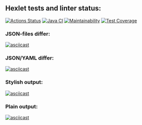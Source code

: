 ## Hexlet tests and linter status:
[![Actions Status](https://github.com/prozet-x/java-project-71/workflows/hexlet-check/badge.svg)](https://github.com/prozet-x/java-project-71/actions)
[![Java CI](https://github.com/prozet-x/java-project-71/actions/workflows/lintAndTest.yml/badge.svg)](https://github.com/prozet-x/java-project-71/actions/workflows/lintAndTest.yml)
[![Maintainability](https://api.codeclimate.com/v1/badges/9786ce8210c0dbeb0c52/maintainability)](https://codeclimate.com/github/prozet-x/java-project-71/maintainability)
[![Test Coverage](https://api.codeclimate.com/v1/badges/9786ce8210c0dbeb0c52/test_coverage)](https://codeclimate.com/github/prozet-x/java-project-71/test_coverage)
### JSON-files differ:
[![asciicast](https://asciinema.org/a/azOZkZvmI4NZ7vgWCbCMqzzUL.svg)](https://asciinema.org/a/azOZkZvmI4NZ7vgWCbCMqzzUL)
### JSON/YAML differ:
[![asciicast](https://asciinema.org/a/qOxMrnvVRYQvUVUZur1YjwgNL.svg)](https://asciinema.org/a/qOxMrnvVRYQvUVUZur1YjwgNL)
### Stylish output:
[![asciicast](https://asciinema.org/a/WcU6ftsMgSJeSSnPP2SC1uomu.svg)](https://asciinema.org/a/WcU6ftsMgSJeSSnPP2SC1uomu)
### Plain output:
[![asciicast](https://asciinema.org/a/TNVx8nk0WQOXLGhTcMRhUawEm.svg)](https://asciinema.org/a/TNVx8nk0WQOXLGhTcMRhUawEm)
